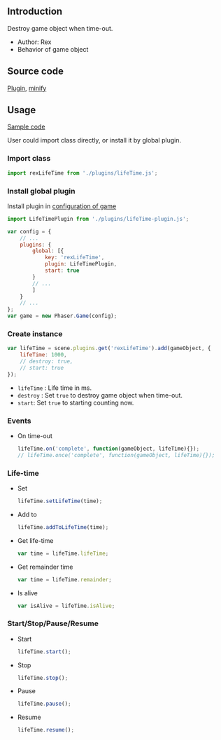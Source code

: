 ## Introduction

Destroy game object when time-out.

- Author: Rex
- Behavior of game object

## Source code

[Plugin](https://github.com/rexrainbow/phaser3-rex-notes/blob/master/plugins/lifeTime-plugin.js), [minify](https://github.com/rexrainbow/phaser3-rex-notes/blob/master/plugins/dist/rexlifeTimeplugin.min.js)

## Usage

[Sample code](https://github.com/rexrainbow/phaser3-rex-notes/tree/master/examples/lifeTime)

User could import class directly, or install it by global plugin.

### Import class

```javascript
import rexLifeTime from './plugins/lifeTime.js';
```

### Install global plugin

Install plugin in [configuration of game](game.md#configuration)

```javascript
import LifeTimePlugin from './plugins/lifeTime-plugin.js';

var config = {
    // ...
    plugins: {
        global: [{
            key: 'rexLifeTime',
            plugin: LifeTimePlugin,
            start: true
        }
        // ...
        ]
    }
    // ...
};
var game = new Phaser.Game(config);
```

### Create instance

```javascript
var lifeTime = scene.plugins.get('rexLifeTime').add(gameObject, {
    lifeTime: 1000,
    // destroy: true,
    // start: true
});
```

- `lifeTime` : Life time in ms.
- `destroy` : Set `true` to destroy game object when time-out.
- `start`: Set `true` to starting counting now.

### Events

- On time-out
    ```javascript
    lifeTime.on('complete', function(gameObject, lifeTime){});
    // lifeTime.once('complete', function(gameObject, lifeTime){});
    ```

### Life-time

- Set
    ```javascript
    lifeTime.setLifeTime(time);
    ```
- Add to
    ```javascript
    lifeTime.addToLifeTime(time);
    ```
- Get life-time
    ```javascript
    var time = lifeTime.lifeTime;
    ```
- Get remainder time
    ```javascript
    var time = lifeTime.remainder;
    ```
- Is alive
    ```javascript
    var isAlive = lifeTime.isAlive;
    ```

### Start/Stop/Pause/Resume

- Start
    ```javascript
    lifeTime.start();
    ```
- Stop
    ```javascript
    lifeTime.stop();
    ```
- Pause
    ```javascript
    lifeTime.pause();
    ```
- Resume
    ```javascript
    lifeTime.resume();
    ```